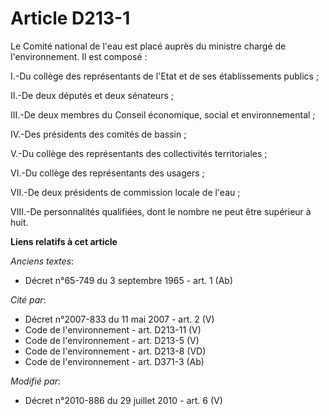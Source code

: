 # Article D213-1

Le Comité national de l'eau est placé auprès du ministre chargé de l'environnement. Il est composé : 

I.-Du collège des représentants de l'Etat et de ses établissements publics ; 

II.-De deux députés et deux sénateurs ; 

III.-De deux membres du   Conseil économique, social et environnemental ; 

IV.-Des présidents des comités de bassin ; 

V.-Du collège des représentants des collectivités territoriales ; 

VI.-Du collège des représentants des usagers ; 

VII.-De deux présidents de commission locale de l'eau ; 

VIII.-De personnalités qualifiées, dont le nombre ne peut être supérieur à huit.

**Liens relatifs à cet article**

_Anciens textes_:

  - Décret n°65-749 du 3 septembre 1965 - art. 1 (Ab)

_Cité par_:

  - Décret n°2007-833 du 11 mai 2007 - art. 2 (V)
  - Code de l'environnement - art. D213-11 (V)
  - Code de l'environnement - art. D213-5 (V)
  - Code de l'environnement - art. D213-8 (VD)
  - Code de l'environnement - art. D371-3 (Ab)

_Modifié par_:

  - Décret n°2010-886 du 29 juillet 2010 - art. 6 (V)
